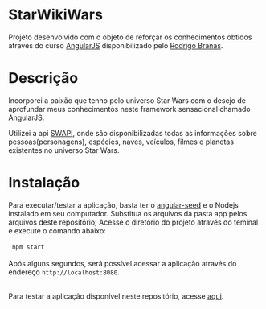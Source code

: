 # StarWikiWars

Projeto desenvolvido com o objeto de reforçar os conhecimentos obtidos através do curso <a href="https://angularjs.org/">AngularJS</a>
disponibilizado pelo <a href="https://github.com/rodrigobranas">Rodrigo Branas</a>.

# Descrição

Incorporei a paixão que tenho pelo universo Star Wars com o desejo de aprofundar meus conhecimentos neste framework sensacional
chamado AngularJS.

Utilizei a api <a href="http://swapi.co/">SWAPI</a>, onde são disponibilizadas todas as informações sobre pessoas(personagens), espécies, 
naves, veículos, filmes e planetas existentes no universo Star Wars.

# Instalação

Para executar/testar a aplicação, basta ter o <a href="https://github.com/angular/angular-seed">angular-seed</a> e o Nodejs instalado em 
seu computador. 
Substitua os arquivos da pasta <string>app</strong> pelos arquivos deste repositório;
Acesse o diretório do projeto através do teminal e execute o comando abaixo:
<br><br>
<code>
  npm start
</code>
<br><br>
Após alguns segundos, será possível acessar a aplicação através do endereço <code>http://localhost:8080</code>.
<br><br>

Para testar a aplicação disponível neste repositório, acesse <a href="https://renanramos.github.io/starWikiWars/">aqui</a>.
